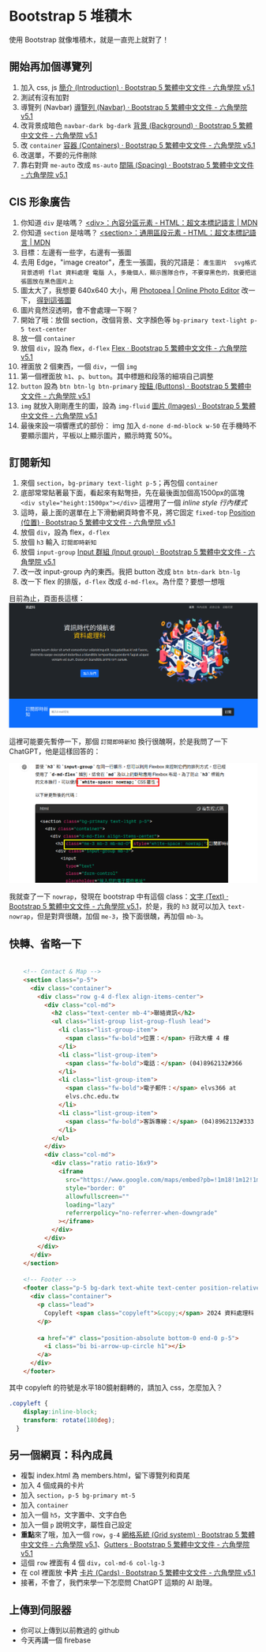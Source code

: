 # Bootstrap 5 堆積木

使用 Bootstrap 就像堆積木，就是一直兜上就對了！

## 開始再加個導覽列

1. 加入 css, js [簡介 (Introduction) · Bootstrap 5 繁體中文文件 - 六角學院 v5.1](https://bootstrap5.hexschool.com/docs/5.1/getting-started/introduction/#css)
2. 測試有沒有加對
3. 導覽列 (Navbar) [導覽列 (Navbar) · Bootstrap 5 繁體中文文件 - 六角學院 v5.1](https://bootstrap5.hexschool.com/docs/5.1/components/navbar/)
4. 改背景成暗色 `navbar-dark bg-dark` [背景 (Background) · Bootstrap 5 繁體中文文件 - 六角學院 v5.1](https://bootstrap5.hexschool.com/docs/5.1/utilities/background/)
5. 改 `container` [容器 (Containers) · Bootstrap 5 繁體中文文件 - 六角學院 v5.1](https://bootstrap5.hexschool.com/docs/5.1/layout/containers/)
6. 改選單，不要的元件刪除
8. 靠右對齊 `me-auto` 改成 `ms-auto` [間隔 (Spacing) · Bootstrap 5 繁體中文文件 - 六角學院 v5.1](https://bootstrap5.hexschool.com/docs/5.1/utilities/spacing/)

## CIS 形象廣告

1. 你知道 `div` 是啥嗎？ [\<div\>：內容分區元素 - HTML：超文本標記語言 | MDN](https://developer.mozilla.org/zh-TW/docs/Web/HTML/Element/div)
2. 你知道 `section` 是啥嗎？ [\<section\>：通用區段元素 - HTML：超文本標記語言 | MDN](https://developer.mozilla.org/zh-TW/docs/Web/HTML/Element/section)
3. 目標：左邊有一些字，右邊有一張圖
4. 去用 Edge，"image creator"，產生一張圖，我的咒語是： `產生圖片  svg格式 背景透明 flat 資料處理 電腦 人`，`多幾個人，顯示團隊合作`，`不要穿黑色的，我要把這張圖放在黑色圖片上`
5. 圖太大了，我想要 640x640 大小，用 [Photopea | Online Photo Editor](https://www.photopea.com/) 改一下， [得到這張圖](https://hackmd.io/_uploads/ByIViY4Q0.svg)
6. 圖片竟然沒透明，會不會處理一下啊？
7. 開始了哦：放個 section，改個背景、文字顏色等 `bg-primary text-light p-5 text-center`
8. 放一個 `container`
8. 放個 `div`，設為 flex，`d-flex` [Flex · Bootstrap 5 繁體中文文件 - 六角學院 v5.1](https://bootstrap5.hexschool.com/docs/5.1/utilities/flex/)
9. 裡面放 2 個東西，一個 `div`，一個 `img`
10. 第一個裡面放 `h1`、`p`、`button`。其中標題和段落的細項自己調整
11. `button` 設為 `btn btn-lg btn-primary` [按鈕 (Buttons) · Bootstrap 5 繁體中文文件 - 六角學院 v5.1](https://bootstrap5.hexschool.com/docs/5.1/components/buttons/)
12. `img` 就放入剛剛產生的圖，設為 `img-fluid` [圖片 (Images) · Bootstrap 5 繁體中文文件 - 六角學院 v5.1](https://bootstrap5.hexschool.com/docs/5.1/content/images/)
13. 最後來設一項響應式的部份： img 加入 `d-none d-md-block w-50` 在手機時不要顯示圖片，平板以上顯示圖片，顯示時寬 50%。

## 訂閱新知

1. 來個 `section`，`bg-primary text-light p-5`；再包個 `container`
2. 底部常常貼著最下面，看起來有點彆扭，先在最後面加個高1500px的區塊 `<div style="height:1500px"></div>`   這裡用了一個 *inline style* *行內樣式*
3. 這時，最上面的選單在上下滑動網頁時會不見，將它固定 `fixed-top`  [Position (位置) · Bootstrap 5 繁體中文文件 - 六角學院 v5.1](https://bootstrap5.hexschool.com/docs/5.1/helpers/position/#fixed-top)
4. 放個 `div`，設為 flex，`d-flex`
5. 放個 `h3` 輸入 `訂閱即時新知`
6. 放個 `input-group` [Input 群組 (Input group) · Bootstrap 5 繁體中文文件 - 六角學院 v5.1](https://bootstrap5.hexschool.com/docs/5.1/forms/input-group/)
7. 改一改 input-group 內的東西。我把 button 改成 `btn btn-dark btn-lg`
8. 改一下 flex 的排版，`d-flex` 改成 `d-md-flex`。為什麼？要想一想哦

目前為止，頁面長這樣：![alt text](b5-practice-1.png)

這裡可能要先暫停一下，那個 `訂閱即時新知` 換行很醜啊，於是我問了一下 ChatGPT，他是這樣回答的：

![alt text](b5-practice-2.png)

我就查了一下 `nowrap`，發現在 bootstrap 中有這個 class：[文字 (Text) · Bootstrap 5 繁體中文文件 - 六角學院 v5.1](https://bootstrap5.hexschool.com/docs/5.1/utilities/text/#text-wrapping-and-overflow)，於是，我的 `h3` 就可以加入 `text-nowrap`，但是對齊很醜，加個 `me-3`，換下面很醜，再加個 `mb-3`。


## 快轉、省略一下

```html

    <!-- Contact & Map -->
    <section class="p-5">
      <div class="container">
        <div class="row g-4 d-flex align-items-center">
          <div class="col-md">
            <h2 class="text-center mb-4">聯絡資訊</h2>
            <ul class="list-group list-group-flush lead">
              <li class="list-group-item">
                <span class="fw-bold">位置：</span> 行政大樓 4 樓
              </li>
              <li class="list-group-item">
                <span class="fw-bold">電話：</span> (04)8962132#366
              </li>
              <li class="list-group-item">
                <span class="fw-bold">電子郵件：</span> elvs366 at
                elvs.chc.edu.tw
              </li>
              <li class="list-group-item">
                <span class="fw-bold">客訴專線：</span> (04)8962132#333
              </li>
            </ul>
          </div>
          <div class="col-md">
            <div class="ratio ratio-16x9">
              <iframe
                src="https://www.google.com/maps/embed?pb=!1m18!1m12!1m3!1d3647.6757543596577!2d120.37490067557854!3d23.901113878567852!2m3!1f0!2f0!3f0!3m2!1i1024!2i768!4f13.1!3m3!1m2!1s0x34694d3ad81a0961%3A0xf98739f6648f4852!2z5ZyL56uL5LqM5p6X6auY57Sa5bel5ZWG6IG35qWt5a245qCh!5e0!3m2!1szh-TW!2stw!4v1716303221294!5m2!1szh-TW!2stw"
                style="border: 0"
                allowfullscreen=""
                loading="lazy"
                referrerpolicy="no-referrer-when-downgrade"
              ></iframe>
            </div>
          </div>
        </div>
      </div>
    </section>

    <!-- Footer -->
    <footer class="p-5 bg-dark text-white text-center position-relative">
      <div class="container">
        <p class="lead">
          Copyleft <span class="copyleft">&copy;</span> 2024 資料處理科
        </p>

        <a href="#" class="position-absolute bottom-0 end-0 p-5">
          <i class="bi bi-arrow-up-circle h1"></i>
        </a>
      </div>
    </footer>
```

其中 copyleft 的符號是水平180鏡射翻轉的，請加入 css，怎麼加入？

```css
.copyleft {
    display:inline-block;
    transform: rotate(180deg);
  }
```

## 另一個網頁：科內成員

- 複製 index.html 為 members.html，留下導覽列和頁尾
- 加入 4 個成員的卡片
- 加入 `section`，`p-5 bg-primary mt-5`
- 加入 `container`
- 加入一個 `h5`，文字置中、文字白色
- 加入一個 `p` 說明文字，屬性自己設定
- **重點**來了哦，加入一個 `row`，`g-4` [網格系統 (Grid system) · Bootstrap 5 繁體中文文件 - 六角學院 v5.1](https://bootstrap5.hexschool.com/docs/5.1/layout/grid/)、[Gutters · Bootstrap 5 繁體中文文件 - 六角學院 v5.1](https://bootstrap5.hexschool.com/docs/5.1/layout/gutters/)
- 這個 `row` 裡面有 4 個 `div`，`col-md-6 col-lg-3`
- 在 col 裡面放 **卡片** [卡片 (Cards) · Bootstrap 5 繁體中文文件 - 六角學院 v5.1](https://bootstrap5.hexschool.com/docs/5.1/components/card/)
- 接著，不會了，我們來學一下怎麼問 ChatGPT 這類的 AI 助理。


## 上傳到伺服器

- 你可以上傳到以前教過的 github
- 今天再講一個 firebase